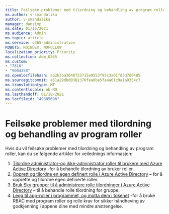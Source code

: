 ```yaml
---
title: Feilsøke problemer med tilordning og behandling av program roller
ms.author: v-smandalika
author: v-smandalika
manager: dansimp
ms.date: 01/15/2021
ms.audience: Admin
ms.topic: article
ms.service: o365-administration
ROBOTS: NOINDEX, NOFOLLOW
localization_priority: Priority
ms.collection: Adm_O365
ms.custom:
- "7816"
- "9004358"
ms.openlocfilehash: aa2b3ba3648723715e9553f95c3a01fd3d7d9485
ms.sourcegitcommit: a61a29dbd0382370fea0be5fa4a61c9a1a9354c7
ms.translationtype: MT
ms.contentlocale: nb-NO
ms.lasthandoff: 01/18/2021
ms.locfileid: "49885696"
---
```

# <a name="troubleshoot-issues-with-application-role-assignment-and-management"></a>Feilsøke problemer med tilordning og behandling av program roller

Hvis du vil feilsøke problemer med tilordning og behandling av program roller, kan du se følgende artikler for veilednings informasjon:

1. [Tilordne administrator-og ikke-administrator roller til brukere med Azure Active Directory](https://docs.microsoft.com/azure/active-directory/fundamentals/active-directory-users-assign-role-azure-portal) -for å behandle tilordning av bruker roller.
2. [Opprett og tilordne en egen definert rolle i Azure Active Directory](https://docs.microsoft.com/azure/active-directory/roles/custom-create) – for å opprette og tilordne egen definerte roller.
3. [Bruk Sky grupper til å administrere rolle tilordninger i Azure Active Directory](https://docs.microsoft.com/azure/active-directory/roles/groups-concept) – til å behandle rolle tilordning for gruppe.
4. [Legg til app-roller i programmet, og motta dem i tokenet](https://docs.microsoft.com/azure/active-directory/develop/howto-add-app-roles-in-azure-ad-apps#app-roles-vs-groups) -for å bruke RBAC med program roller og rolle krav for sikker håndheving av godkjenning i appene dine med mindre anstrengelse.
